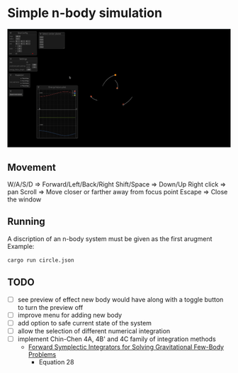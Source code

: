 # Simple n-body simulation 
![Example](./images/example.gif)

## Movement
W/A/S/D => Forward/Left/Back/Right
Shift/Space => Down/Up
Right click => pan
Scroll => Move closer or farther away from focus point
Escape => Close the window

## Running
A discription of an n-body system must be given as the first arugment
Example:
```bash
cargo run circle.json
```

## TODO 
- [ ] see preview of effect new body would have along with a toggle button to turn the preview off
- [ ] improve menu for adding new body
- [ ] add option to safe current state of the system
- [ ] allow the selection of different numerical integration 
- [ ] implement Chin-Chen 4A, 4B' and 4C family of integration methods
  - [Forward Symplectic Integrators for Solving Gravitational Few-Body Problems](https://www.researchgate.net/publication/1931127_Forward_Symplectic_Integrators_for_Solving_Gravitational_Few-Body_Problems)
    - Equation 28 

